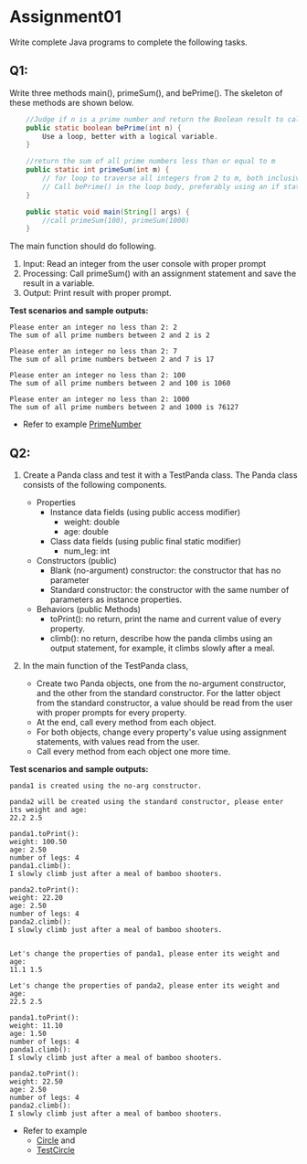 # Assignment01
Write complete Java programs to complete the following tasks.

## Q1:

Write three methods main(), primeSum(), and bePrime(). The skeleton of these methods are shown below.

```java
	//Judge if n is a prime number and return the Boolean result to caller
	public static boolean bePrime(int n) {
		Use a loop, better with a logical variable.
	}

	//return the sum of all prime numbers less than or equal to m
	public static int primeSum(int m) {
		// for loop to traverse all integers from 2 to m, both inclusive
		// Call bePrime() in the loop body, preferably using an if statement
	}

	public static void main(String[] args) {
		//call primeSum(100), primeSum(1000)
	}
```

The main function should do following.

1) Input: Read an integer from the user console with proper prompt
2) Processing: Call primeSum() with an assignment statement and save the result in a variable.
3) Output: Print result with proper prompt.

**Test scenarios and sample outputs:**

```
Please enter an integer no less than 2: 2
The sum of all prime numbers between 2 and 2 is 2
 
Please enter an integer no less than 2: 7
The sum of all prime numbers between 2 and 7 is 17
 
Please enter an integer no less than 2: 100
The sum of all prime numbers between 2 and 100 is 1060
 
Please enter an integer no less than 2: 1000
The sum of all prime numbers between 2 and 1000 is 76127
```

* Refer to example [PrimeNumber](../demos/demo1/PrimeNumber.java)

## Q2:

1. Create a Panda class and test it with a TestPanda class.
The Panda class consists of the following components.
   - Properties 
     - Instance data fields (using public access modifier) 
       - weight: double
       - age: double
     - Class data fields (using public final static modifier)
       - num_leg: int
   - Constructors (public)
     - Blank (no-argument) constructor: the constructor that has no parameter
     - Standard constructor: the constructor with the same number of parameters as instance properties.
   - Behaviors (public Methods) 
     - toPrint(): no return, print the name and current value of every property.
     - climb(): no return, describe how the panda climbs using an output statement, for example, it climbs slowly after a meal.

1. In the main function of the TestPanda class,
   - Create two Panda objects, one from the no-argument constructor, and the other from the standard constructor. For the latter object from the standard constructor, a value should be read from the user with proper prompts for every property.
   - At the end, call every method from each object.
   - For both objects, change every property's value using assignment statements, with values read from the user.
   - Call every method from each object one more time.


**Test scenarios and sample outputs:**

```
panda1 is created using the no-arg constructor.

panda2 will be created using the standard constructor, please enter its weight and age: 
22.2 2.5

panda1.toPrint(): 
weight: 100.50
age: 2.50
number of legs: 4
panda1.climb(): 
I slowly climb just after a meal of bamboo shooters.

panda2.toPrint(): 
weight: 22.20
age: 2.50
number of legs: 4
panda2.climb(): 
I slowly climb just after a meal of bamboo shooters.


Let's change the properties of panda1, please enter its weight and age: 
11.1 1.5 

Let's change the properties of panda2, please enter its weight and age: 
22.5 2.5

panda1.toPrint(): 
weight: 11.10
age: 1.50
number of legs: 4
panda1.climb(): 
I slowly climb just after a meal of bamboo shooters.

panda2.toPrint(): 
weight: 22.50
age: 2.50
number of legs: 4
panda2.climb(): 
I slowly climb just after a meal of bamboo shooters.
```

* Refer to example
  * [Circle](../demos/demo1/Circle.java) and
  * [TestCircle](../demos/demo1/TestCircle.java)